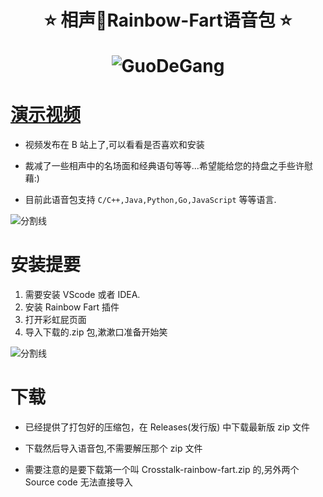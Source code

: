 <!--
 * @Author: Weidows
 * @Date: 2020-07-02 10:44:33
 * @LastEditors: Weidows
 * @LastEditTime: 2021-10-10 17:12:19
 * @FilePath: \Crosstalk-rainbow-fart\README.md
-->
<h1 align="center">
 ⭐️ 相声🌈Rainbow-Fart语音包 ⭐️

![GuoDeGang](https://cdn.jsdelivr.net/gh/Weidows/Crosstalk-rainbow-fart/image/dark.jpg)

</h1>

# [演示视频](https://www.bilibili.com/video/BV1bi4y1G7kb)

- 视频发布在 B 站上了,可以看看是否喜欢和安装

- 裁减了一些相声中的名场面和经典语句等等...希望能给您的持盘之手些许慰藉:)

- 目前此语音包支持 `C/C++,Java,Python,Go,JavaScript` 等等语言.

![分割线](https://cdn.jsdelivr.net/gh/Weidows/Images/img/divider.png)

# 安装提要

1. 需要安装 VScode 或者 IDEA.
2. 安装 Rainbow Fart 插件
3. 打开彩虹屁页面
4. 导入下载的.zip 包,漱漱口准备开始笑

![分割线](https://cdn.jsdelivr.net/gh/Weidows/Images/img/divider.png)

# 下载

- 已经提供了打包好的压缩包，在 Releases(发行版) 中下载最新版 zip 文件

- 下载然后导入语音包,不需要解压那个 zip 文件

- 需要注意的是要下载第一个叫 Crosstalk-rainbow-fart.zip 的,另外两个 Source code 无法直接导入
